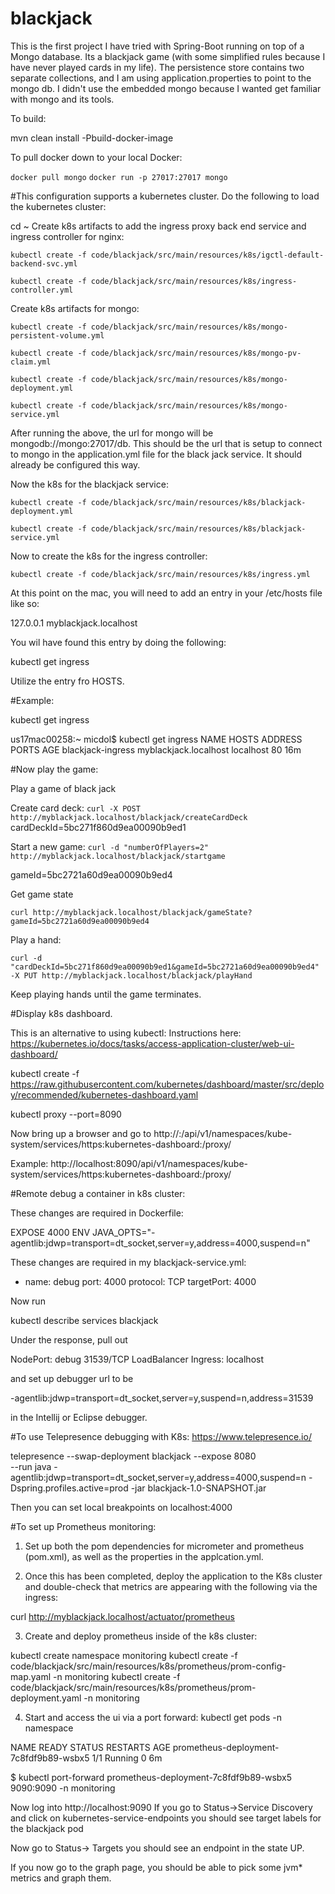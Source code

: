 # blackjack
This is the first project I have tried with Spring-Boot running on top of a Mongo database. Its
a blackjack game (with some simplified rules because I have never played cards in my life). The persistence store
contains two separate collections, and I am using application.properties to point to the mongo db. I didn't use
the embedded mongo because I wanted get familiar with mongo and its tools.

To build:

mvn clean install -Pbuild-docker-image


To pull docker down to your local Docker:

```docker pull mongo```
```docker run -p 27017:27017 mongo```


#This configuration supports a kubernetes cluster. Do the following to load the kubernetes cluster:

cd ~
Create k8s artifacts to add the ingress proxy back end service and ingress controller for nginx:

```kubectl create -f code/blackjack/src/main/resources/k8s/igctl-default-backend-svc.yml```

```kubectl create -f code/blackjack/src/main/resources/k8s/ingress-controller.yml```

Create k8s artifacts for mongo:

```kubectl create -f code/blackjack/src/main/resources/k8s/mongo-persistent-volume.yml```

```kubectl create -f code/blackjack/src/main/resources/k8s/mongo-pv-claim.yml```

```kubectl create -f code/blackjack/src/main/resources/k8s/mongo-deployment.yml```

```kubectl create -f code/blackjack/src/main/resources/k8s/mongo-service.yml```


After running the above, the url for mongo will be mongodb://mongo:27017/db. This should be the 
url that is setup to connect to mongo in the application.yml file for the black jack service. It 
should already be configured this way.

Now the k8s for the blackjack service:

```kubectl create -f code/blackjack/src/main/resources/k8s/blackjack-deployment.yml```

```kubectl create -f code/blackjack/src/main/resources/k8s/blackjack-service.yml```

Now to create the k8s for the ingress controller:

```kubectl create -f code/blackjack/src/main/resources/k8s/ingress.yml```


At this point on the mac, you will need to add an entry in your /etc/hosts file like so:

127.0.0.1       myblackjack.localhost

You wil have found this entry by doing the following:

kubectl get ingress

Utilize the entry fro HOSTS.

#Example:

kubectl get ingress

us17mac00258:~ micdol$ kubectl get ingress
NAME                HOSTS                   ADDRESS     PORTS     AGE
blackjack-ingress   myblackjack.localhost   localhost   80        16m


#Now play the game:

Play a game of black jack

Create card deck:
```curl -X POST http://myblackjack.localhost/blackjack/createCardDeck```
cardDeckId=5bc271f860d9ea00090b9ed1


Start a new game:
```curl -d "numberOfPlayers=2" http://myblackjack.localhost/blackjack/startgame```

gameId=5bc2721a60d9ea00090b9ed4

Get game state

```curl http://myblackjack.localhost/blackjack/gameState?gameId=5bc2721a60d9ea00090b9ed4```

Play a hand:

```curl -d "cardDeckId=5bc271f860d9ea00090b9ed1&gameId=5bc2721a60d9ea00090b9ed4" -X PUT http://myblackjack.localhost/blackjack/playHand```

Keep playing hands until the game terminates.

#Display k8s dashboard. 

This is an alternative to using kubectl: Instructions here: https://kubernetes.io/docs/tasks/access-application-cluster/web-ui-dashboard/

kubectl create -f https://raw.githubusercontent.com/kubernetes/dashboard/master/src/deploy/recommended/kubernetes-dashboard.yaml

kubectl proxy --port=8090

Now bring up a browser and go to http://<master-ip>:<apiserver-port>/api/v1/namespaces/kube-system/services/https:kubernetes-dashboard:/proxy/

Example: http://localhost:8090/api/v1/namespaces/kube-system/services/https:kubernetes-dashboard:/proxy/

#Remote debug a container in k8s cluster:

These changes are required in Dockerfile:

EXPOSE 4000
ENV JAVA_OPTS="-agentlib:jdwp=transport=dt_socket,server=y,address=4000,suspend=n"


These changes are required in my blackjack-service.yml:

  - name: debug
    port: 4000
    protocol: TCP
    targetPort: 4000
    
Now run

kubectl describe services blackjack

Under the response, pull out

NodePort:                 debug  31539/TCP
LoadBalancer Ingress:     localhost

and set up debugger url to be 

-agentlib:jdwp=transport=dt_socket,server=y,suspend=n,address=31539

in the Intellij or Eclipse debugger.


#To use Telepresence debugging with K8s: https://www.telepresence.io/

telepresence --swap-deployment blackjack --expose 8080 \
--run java -agentlib:jdwp=transport=dt_socket,server=y,address=4000,suspend=n -Dspring.profiles.active=prod -jar blackjack-1.0-SNAPSHOT.jar

Then you can set local breakpoints on localhost:4000


#To set up Prometheus monitoring:

1) Set up both the pom dependencies for micrometer and prometheus (pom.xml), as well as the properties in the
applcation.yml. 

2) Once this has been completed, deploy the application to the K8s cluster and double-check that metrics are 
appearing with the following via the ingress:

curl http://myblackjack.localhost/actuator/prometheus

3) Create and deploy prometheus inside of the k8s cluster:

kubectl create namespace monitoring
kubectl create -f code/blackjack/src/main/resources/k8s/prometheus/prom-config-map.yaml -n monitoring
kubectl create -f code/blackjack/src/main/resources/k8s/prometheus/prom-deployment.yaml -n monitoring

4) Start and access the ui via a port forward:
kubectl get pods -n namespace

NAME                                     READY     STATUS    RESTARTS   AGE
prometheus-deployment-7c8fdf9b89-wsbx5   1/1       Running   0          6m

$ kubectl port-forward prometheus-deployment-7c8fdf9b89-wsbx5 9090:9090 -n monitoring

Now log into http://localhost:9090
If you go to Status->Service Discovery
and click on kubernetes-service-endpoints
you should see target labels for the blackjack pod

Now go to Status-> Targets you should see an endpoint in the state UP.

If you now go to the graph page, you should be able to pick some jvm* metrics and graph them.